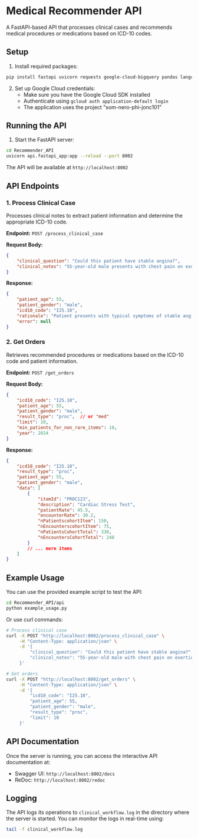 # Medical Recommender API

A FastAPI-based API that processes clinical cases and recommends medical procedures or medications based on ICD-10 codes.

## Setup

1. Install required packages:
```bash
pip install fastapi uvicorn requests google-cloud-bigquery pandas langchain-groq langgraph
```

2. Set up Google Cloud credentials:
   - Make sure you have the Google Cloud SDK installed
   - Authenticate using `gcloud auth application-default login`
   - The application uses the project "som-nero-phi-jonc101"

## Running the API

1. Start the FastAPI server:
```bash
cd Recommender_API
uvicorn api.fastapi_app:app --reload --port 8002
```

The API will be available at `http://localhost:8002`

## API Endpoints

### 1. Process Clinical Case
Processes clinical notes to extract patient information and determine the appropriate ICD-10 code.

**Endpoint:** `POST /process_clinical_case`

**Request Body:**
```json
{
    "clinical_question": "Could this patient have stable angina?",
    "clinical_notes": "55-year-old male presents with chest pain on exertion..."
}
```

**Response:**
```json
{
    "patient_age": 55,
    "patient_gender": "male",
    "icd10_code": "I25.10",
    "rationale": "Patient presents with typical symptoms of stable angina...",
    "error": null
}
```

### 2. Get Orders
Retrieves recommended procedures or medications based on the ICD-10 code and patient information.

**Endpoint:** `POST /get_orders`

**Request Body:**
```json
{
    "icd10_code": "I25.10",
    "patient_age": 55,
    "patient_gender": "male",
    "result_type": "proc",  // or "med"
    "limit": 10,
    "min_patients_for_non_rare_items": 10,
    "year": 2024
}
```

**Response:**
```json
{
    "icd10_code": "I25.10",
    "result_type": "proc",
    "patient_age": 55,
    "patient_gender": "male",
    "data": [
        {
            "itemId": "PROC123",
            "description": "Cardiac Stress Test",
            "patientRate": 45.5,
            "encounterRate": 30.2,
            "nPatientscohortItem": 150,
            "nEncounterscohortItem": 75,
            "nPatientsCohortTotal": 330,
            "nEncountersCohortTotal": 248
        }
        // ... more items
    ]
}
```

## Example Usage

You can use the provided example script to test the API:

```bash
cd Recommender_API/api
python example_usage.py
```

Or use curl commands:

```bash
# Process clinical case
curl -X POST "http://localhost:8002/process_clinical_case" \
     -H "Content-Type: application/json" \
     -d '{
         "clinical_question": "Could this patient have stable angina?",
         "clinical_notes": "55-year-old male with chest pain on exertion..."
     }'

# Get orders
curl -X POST "http://localhost:8002/get_orders" \
     -H "Content-Type: application/json" \
     -d '{
         "icd10_code": "I25.10",
         "patient_age": 55,
         "patient_gender": "male",
         "result_type": "proc",
         "limit": 10
     }'
```

## API Documentation

Once the server is running, you can access the interactive API documentation at:
- Swagger UI: `http://localhost:8002/docs`
- ReDoc: `http://localhost:8002/redoc`

## Logging

The API logs its operations to `clinical_workflow.log` in the directory where the server is started. You can monitor the logs in real-time using:

```bash
tail -f clinical_workflow.log
``` 